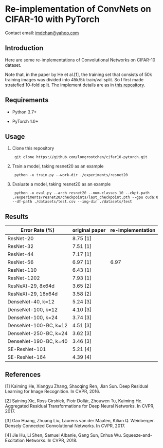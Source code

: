# Re-implementation of ConvNets on CIFAR-10 with PyTorch

Contact email: imdchan@yahoo.com

## Introduction

Here are some re-implementations of Convolutional Networks on CIFAR-10 dataset.

Note that, in the paper by He et al.[1], the training set that consists of 50k training images was divided into 45k/5k train/val split. So I first made stratefied 10-fold split. The implement details are as in [this repository](https://github.com/longrootchen/stratefied-10-fold-cifar10).

## Requirements

- Python 3.7+

- PyTorch 1.0+

## Usage

1. Clone this repository

        git clone https://github.com/longrootchen/cifar10-pytorch.git

2. Train a model, taking resnet20 as an example

        python -u train.py --work-dir ./experiments/resnet20
        
3. Evaluate a model, taking resnet20 as an example

        python -u eval.py --arch resnet20 --num-classes 10 --ckpt-path ./experiments/resnet20/checkpoints/last_checkpoint.pth --gpu cuda:0 --df-path ./datasets/test.csv --img-dir ./datasets/test
        
        
## Results

| Error Rate (%)  | original paper | re-implementation |
| ----- | ----- | ----- |
| ResNet-20 | 8.75 [1] |  |
| ResNet-32 | 7.51 [1] |  |
| ResNet-44 | 7.17 [1] |  |
| ResNet-56 | 6.97 [1] | 6.97 |
| ResNet-110 | 6.43 [1] |  |
| ResNet-1202 | 7.93 [1] |  |
| ResNeXt-29, 8x64d | 3.65 [2] |  |
| ResNeXt-29, 16x64d | 3.58 [2] |  |
| DenseNet-40, k=12 | 5.24 [3] |  |
| DenseNet-100, k=12 | 4.10 [3] |  |
| DenseNet-100, k=24 | 3.74 [3] |  |
| DenseNet-100-BC, k=12 | 4.51 [3] |  |
| DenseNet-250-BC, k=24 | 3.62 [3] |  |
| DenseNet-190-BC, k=40 | 3.46 [3] |  |
| SE-ResNet-101 | 5.21 [4] |  |
| SE-ResNet-164 | 4.39 [4] |  |

## References

[1] Kaiming He, Xiangyu Zhang, Shaoqing Ren, Jian Sun. Deep Residual Learning for Image Recognition. In CVPR, 2016.

[2] Saining Xie, Ross Girshick, Piotr Dollár, Zhouwen Tu, Kaiming He. Aggregated Residual Transformations for Deep Neural Networks. In CVPR, 2017.

[3] Gao Huang, Zhuang Liu, Laurens van der Maaten, Kilian Q. Weinberger. Densely Connected Convolutional Networks. In CVPR, 2017.

[4] Jie Hu, Li Shen, Samuel Albanie, Gang Sun, Enhua Wu. Squeeze-and-Excitation Networks. In CVPR, 2018.
